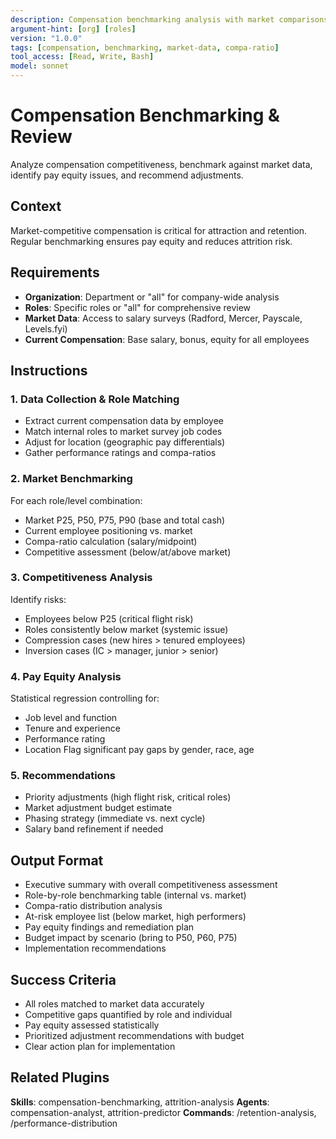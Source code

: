 ```yaml
---
description: Compensation benchmarking analysis with market comparisons and recommendations
argument-hint: [org] [roles]
version: "1.0.0"
tags: [compensation, benchmarking, market-data, compa-ratio]
tool_access: [Read, Write, Bash]
model: sonnet
---
```


# Compensation Benchmarking & Review

Analyze compensation competitiveness, benchmark against market data, identify pay equity issues, and recommend adjustments.

## Context
Market-competitive compensation is critical for attraction and retention. Regular benchmarking ensures pay equity and reduces attrition risk.

## Requirements
- **Organization**: Department or "all" for company-wide analysis
- **Roles**: Specific roles or "all" for comprehensive review
- **Market Data**: Access to salary surveys (Radford, Mercer, Payscale, Levels.fyi)
- **Current Compensation**: Base salary, bonus, equity for all employees

## Instructions

### 1. Data Collection & Role Matching
- Extract current compensation data by employee
- Match internal roles to market survey job codes
- Adjust for location (geographic pay differentials)
- Gather performance ratings and compa-ratios

### 2. Market Benchmarking
For each role/level combination:
- Market P25, P50, P75, P90 (base and total cash)
- Current employee positioning vs. market
- Compa-ratio calculation (salary/midpoint)
- Competitive assessment (below/at/above market)

### 3. Competitiveness Analysis
Identify risks:
- Employees below P25 (critical flight risk)
- Roles consistently below market (systemic issue)
- Compression cases (new hires > tenured employees)
- Inversion cases (IC > manager, junior > senior)

### 4. Pay Equity Analysis
Statistical regression controlling for:
- Job level and function
- Tenure and experience
- Performance rating
- Location
Flag significant pay gaps by gender, race, age

### 5. Recommendations
- Priority adjustments (high flight risk, critical roles)
- Market adjustment budget estimate
- Phasing strategy (immediate vs. next cycle)
- Salary band refinement if needed

## Output Format
- Executive summary with overall competitiveness assessment
- Role-by-role benchmarking table (internal vs. market)
- Compa-ratio distribution analysis
- At-risk employee list (below market, high performers)
- Pay equity findings and remediation plan
- Budget impact by scenario (bring to P50, P60, P75)
- Implementation recommendations

## Success Criteria
- All roles matched to market data accurately
- Competitive gaps quantified by role and individual
- Pay equity assessed statistically
- Prioritized adjustment recommendations with budget
- Clear action plan for implementation

## Related Plugins
**Skills**: compensation-benchmarking, attrition-analysis
**Agents**: compensation-analyst, attrition-predictor
**Commands**: /retention-analysis, /performance-distribution
